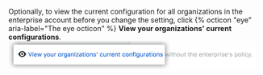 Optionally, to view the current configuration for all organizations in the enterprise account before you change the setting, click {% octicon "eye" aria-label="The eye octicon" %} **View your organizations' current configurations**.
  ![Link to view the current policy configuration for organizations in the business](/assets/images/help/business-accounts/view-current-policy-implementation-link.png)
